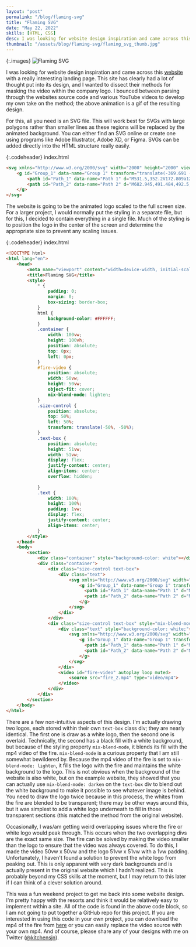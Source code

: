 ```yaml
---
layout: "post"
permalink: "/blog/flaming-svg"
title: "Flaming SVG"
date: "May 22, 2022"
skills: [HTML, CSS]
desc: I was looking for website design inspiration and came across this [website](https://crustac.fr/en/home/) with a really interesting landing page. This site has clearly had a lot of thought put into its design, and I wanted to dissect their methods for masking the video within the company logo. I bounced between parsing through the websites source code and various YouTube videos to develop my own take on the method; the above animation is a gif of the resulting design.
thumbnail: "/assets/blog/flaming-svg/flaming_svg_thumb.jpg"
---
```


{:.images}
![Flaming SVG](/assets/blog/flaming-svg/flaming_svg_small.gif)

I was looking for website design inspiration and came across this [website](https://crustac.fr/en/home/) with a really interesting landing page. This site has clearly had a lot of thought put into its design, and I wanted to dissect their methods for masking the video within the company logo. I bounced between parsing through the websites source code and various YouTube videos to develop my own take on the method; the above animation is a gif of the resulting design.

For this, all you need is an SVG file. This will work best for SVGs with large polygons rather than smaller lines as these regions will be replaced by the animated background. You can either find an SVG online or create one using programs like Adobe Illustrator, Adobe XD, or Figma. SVGs can be added directly into the HTML structure really easily.

{:.codeheader}
index.html
```html
<svg xmlns="http://www.w3.org/2000/svg" width="2000" height="2000" viewBox="0 0 500 500">
    <g id="Group_1" data-name="Group 1" transform="translate(-369.691 -12.506)">
        <path id="Path_1" data-name="Path 1" d="M531.5,352.2V172.809a12.674,12.674,0,0,1,3.088-8.291l47.761-55.347a12.673,12.673,0,0,0,3.088-8.291V25.237a12.765,12.765,0,0,0-12.8-12.731H490.354a12.765,12.765,0,0,0-12.8,12.731V374.775a12.761,12.761,0,0,1-12.791,12.731H382.487a12.765,12.765,0,0,0-12.8,12.731v99.539a12.765,12.765,0,0,0,12.8,12.731H572.636a12.765,12.765,0,0,0,12.8-12.731V424.133a12.673,12.673,0,0,0-3.088-8.291l-47.761-55.347A12.674,12.674,0,0,1,531.5,352.2Z" transform="translate(0 0)" fill="black"/>
        <path id="Path_2" data-name="Path 2" d="M682.945,491.484,492.5,270.8a12.683,12.683,0,0,1,0-16.583L682.945,33.528a12.724,12.724,0,0,0-9.708-21.022H554.413a12.819,12.819,0,0,0-9.708,4.435L417.358,164.518a12.675,12.675,0,0,0-3.088,8.291V352.2a12.674,12.674,0,0,0,3.088,8.291L544.7,508.067a12.823,12.823,0,0,0,9.708,4.439h118.82A12.725,12.725,0,0,0,682.945,491.484Z" transform="translate(183.635 0)" fill="black"/>
    </g>
</svg>
```

The website is going to be the animated logo scaled to the full screen size. For a larger project, I would normally put the styling in a separate file, but for this, I decided to contain everything in a single file. Much of the styling is to position the logo in the center of the screen and determine the appropriate size to prevent any scaling issues.

{:.codeheader}
index.html
```html
<!DOCTYPE html>
<html lang="en">
    <head>
        <meta name="viewport" content="width=device-width, initial-scale=1.0">
        <title>Flaming SVG</title>
        <style>
            * {
                padding: 0;
                margin: 0;
                box-sizing: border-box;
            }
            html {
                background-color: #FFFFFF;
            }
            .container {
                width: 100vw;
                height: 100vh;
                position: absolute;
                top: 0px;
                left: 0px;
            }
            #fire-video {
                position: absolute;
                width: 50vw;
                height: 50vw;
                object-fit: cover;
                mix-blend-mode: lighten;
            }
            .size-control {
                position: absolute;
                top: 50%;
                left: 50%;
                transform: translate(-50%, -50%);
            }
            .text-box {
                position: absolute;
                height: 51vw;
                width: 51vw;
                display: flex;
                justify-content: center;
                align-items: center;
                overflow: hidden;
                
            }
            .text {
                width: 100%;
                height: 100%;
                padding: 1vw;
                display: flex;
                justify-content: center;
                align-items: center;
            }
        </style>
    </head>
    <body>
        <section>
            <div class="container" style="background-color: white"></div>
            <div class="container">
                <div class="size-control text-box">
                    <div class="text">
                        <svg xmlns="http://www.w3.org/2000/svg" width="2000" height="2000" viewBox="0 0 500 500">
                            <g id="Group_1" data-name="Group 1" transform="translate(-369.691 -12.506)">
                              <path id="Path_1" data-name="Path 1" d="M531.5,352.2V172.809a12.674,12.674,0,0,1,3.088-8.291l47.761-55.347a12.673,12.673,0,0,0,3.088-8.291V25.237a12.765,12.765,0,0,0-12.8-12.731H490.354a12.765,12.765,0,0,0-12.8,12.731V374.775a12.761,12.761,0,0,1-12.791,12.731H382.487a12.765,12.765,0,0,0-12.8,12.731v99.539a12.765,12.765,0,0,0,12.8,12.731H572.636a12.765,12.765,0,0,0,12.8-12.731V424.133a12.673,12.673,0,0,0-3.088-8.291l-47.761-55.347A12.674,12.674,0,0,1,531.5,352.2Z" transform="translate(0 0)" fill="white"/>
                              <path id="Path_2" data-name="Path 2" d="M682.945,491.484,492.5,270.8a12.683,12.683,0,0,1,0-16.583L682.945,33.528a12.724,12.724,0,0,0-9.708-21.022H554.413a12.819,12.819,0,0,0-9.708,4.435L417.358,164.518a12.675,12.675,0,0,0-3.088,8.291V352.2a12.674,12.674,0,0,0,3.088,8.291L544.7,508.067a12.823,12.823,0,0,0,9.708,4.439h118.82A12.725,12.725,0,0,0,682.945,491.484Z" transform="translate(183.635 0)" fill="white"/>
                            </g>
                        </svg>
                    </div>
                </div>
                <div class="size-control text-box" style="mix-blend-mode: darken;">
                    <div class="text" style="background-color: white;">
                        <svg xmlns="http://www.w3.org/2000/svg" width="2000" height="2000" viewBox="0 0 500 500">
                            <g id="Group_1" data-name="Group 1" transform="translate(-369.691 -12.506)">
                              <path id="Path_1" data-name="Path 1" d="M531.5,352.2V172.809a12.674,12.674,0,0,1,3.088-8.291l47.761-55.347a12.673,12.673,0,0,0,3.088-8.291V25.237a12.765,12.765,0,0,0-12.8-12.731H490.354a12.765,12.765,0,0,0-12.8,12.731V374.775a12.761,12.761,0,0,1-12.791,12.731H382.487a12.765,12.765,0,0,0-12.8,12.731v99.539a12.765,12.765,0,0,0,12.8,12.731H572.636a12.765,12.765,0,0,0,12.8-12.731V424.133a12.673,12.673,0,0,0-3.088-8.291l-47.761-55.347A12.674,12.674,0,0,1,531.5,352.2Z" transform="translate(0 0)" fill="black"/>
                              <path id="Path_2" data-name="Path 2" d="M682.945,491.484,492.5,270.8a12.683,12.683,0,0,1,0-16.583L682.945,33.528a12.724,12.724,0,0,0-9.708-21.022H554.413a12.819,12.819,0,0,0-9.708,4.435L417.358,164.518a12.675,12.675,0,0,0-3.088,8.291V352.2a12.674,12.674,0,0,0,3.088,8.291L544.7,508.067a12.823,12.823,0,0,0,9.708,4.439h118.82A12.725,12.725,0,0,0,682.945,491.484Z" transform="translate(183.635 0)" fill="black"/>
                            </g>
                        </svg>
                    </div>
                    <video id="fire-video" autoplay loop muted>
                        <source src="fire_2.mp4" type="video/mp4">
                    </video>             
                </div>
            </div>
        </section>
    </body>
</html>
```

There are a few non-intuitive aspects of this design. I'm actually drawing two logos, each stored within their own `text-box` class div; they are nearly identical. The first one is draw as a white logo, then the second one is overlaid. Technically, the second has a black fill with a white background, but because of the styling property `mix-blend-mode`, it blends its fill with the mp4 video of the fire. `mix-blend-mode` is a curious property that I am still somewhat bewildered by. Because the mp4 video of the fire is set to `mix-blend-mode: lighten`, it fills the logo with the fire and maintains the white background to the logo. This is not obvious when the background of the website is also white, but on the example website, they showed that you can actually use `mix-blend-mode: darken` on the `text-box` div to blend out the white background to make it possible to see whatever image is behind. You need to draw the logo twice because in this process, the whites from the fire are blended to be transparent; there may be other ways around this, but it was simplest to add a white logo underneath to fill in those transparent sections (this matched the method from the original website).

Occasionally, I was/am getting weird overlapping issues where the fire or white logo would peak through. This occurs when the two overlapping divs are the exact same size. The fire can be solved by making the video smaller than the logo to ensure that the video was always covered. To do this, I made the video 50vw x 50vw and the logo 51vw x 51vw with a 1vw padding. Unfortunately, I haven't found a solution to prevent the white logo from peaking out. This is only apparent with very dark backgrounds and is actually present in the original website which I hadn't realized. This is probably beyond my CSS skills at the moment, but I may return to this later if I can think of a clever solution around.

This was a fun weekend project to get me back into some website design. I'm pretty happy with the resorts and think it would be relatively easy to implement within a site. All of the code is found in the above code block, so I am not going to put together a GitHub repo for this project. If you are interested in using this code in your own project, you can download the mp4 of the fire from [here](https://pixabay.com/videos/fire-burn-flames-gas-heat-smoke-33072/) or you can easily replace the video source with your own mp4. And of course, please share any of your designs with me on Twitter ([@kitchensjn](https://twitter.com/kitchensjn)).